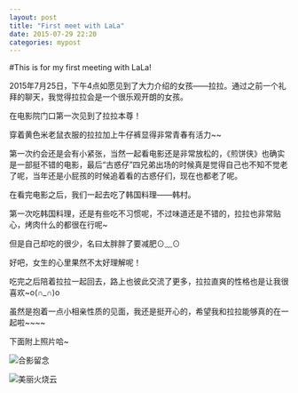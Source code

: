 ```yaml
---
layout: post
title: "First meet with LaLa"
date: 2015-07-29 22:20
categories: mypost
---
```


#This is for my first meeting with LaLa!

2015年7月25日，下午4点如愿见到了大力介绍的女孩——拉拉。通过之前一个礼拜的聊天，我觉得拉拉会是一个很乐观开朗的女孩。

在电影院门口第一次见到了拉拉本尊！

穿着黄色米老鼠衣服的拉拉加上牛仔裤显得非常青春有活力~~

第一次约会还是会有小紧张，当然一起看电影还是非常放松的，《煎饼侠》也确实是一部挺不错的电影，最后“古惑仔”四兄弟出场的时候真是觉得自己也不知不觉老了呢，当年还是小屁孩的时候追着看的古惑仔们，现在也都老了呢。

在看完电影之后，我们一起去吃了韩国料理——韩村。

第一次吃韩国料理，还是有些吃不习惯呢，不过味道还是不错的，拉拉也非常贴心，烤肉什么的都很在行呢~

但是自己却吃的很少，名曰太胖胖了要减肥⊙﹏⊙

好吧，女生的心里果然不太好理解呢！

吃完之后陪着拉拉一起回去，路上也彼此交流了更多，拉拉直爽的性格也是让我很喜欢~o(∩_∩)o

虽然是抱着一点小相亲性质的见面，我还是挺开心的，希望我和拉拉能够真的在一起啦~~~~

下面附上照片哈~

![合影留念]({{site.url}}/image/IMG_0706.JPG "我们留影喔" )

![美丽火烧云]({{site.url}}/image/IMG_0709.JPG "夜晚的美景!")
